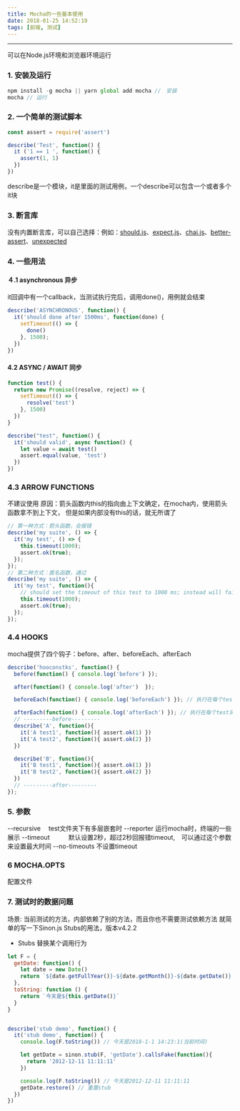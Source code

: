 ```yaml
---
title: Mocha的一些基本使用
date: 2018-01-25 14:52:19
tags: [前端, 测试]
---
```


------

可以在Node.js环境和浏览器环境运行

### 1. 安装及运行
```javascript
npm install -g mocha || yarn global add mocha //　安装
mocha // 运行
```

### 2. 一个简单的测试脚本
<!--more-->
```javascript
const assert = require('assert')

describe('Test', function() {
  it ('1 == 1 ', function() {
    assert(1, 1)
  })
})
```

describe是一个模块，it是里面的测试用例，一个describe可以包含一个或者多个it块

### 3. 断言库
没有内置断言库，可以自己选择：例如：[should.js](https://github.com/shouldjs/should.js)、[expect.js](https://github.com/Automattic/expect.js)、[chai.js](http://chaijs.com/)、[better-assert](https://github.com/tj/better-assert)、[unexpected](http://unexpected.js.org/)

### 4. 一些用法

#### ４.1 asynchronous 异步
it回调中有一个callback，当测试执行完后，调用done()，用例就会结束
```javascript
describe('ASYNCHRONOUS', function() {
  it('should done after 1500ms', function(done) {
    setTimeout(() => {
      done()
    }, 1500);
  })
})
```

#### 4.2 ASYNC / AWAIT 同步
```javascript
function test() {
  return new Promise((resolve, reject) => {
    setTimeout(() => {
      resolve('test')
    }, 1500)
  })
}

describe("test", function() {
  it('should valid', async function() {
    let value = await test()
    assert.equal(value, 'test')
  })
})
```
### 4.3 ARROW FUNCTIONS
不建议使用
原因：箭头函数内this的指向由上下文确定，在mocha内，使用箭头函数拿不到上下文，
但是如果内部没有this的话，就无所谓了
```javascript
// 第一种方式：箭头函数，会报错
describe('my suite', () => {
  it('my test', () => {
    this.timeout(1000);
    assert.ok(true);
  });
});
// 第二种方式：匿名函数，通过
describe('my suite', () => {
  it('my test', function(){
    // should set the timeout of this test to 1000 ms; instead will fail
    this.timeout(1000);
    assert.ok(true);
  });
});
```
### 4.4 HOOKS
mocha提供了四个钩子：before、after、beforeEach、afterEach
```javascript
describe('hooconstks', function() {
  before(function() { console.log('before') });

  after(function() { console.log('after')  });

  beforeEach(function() { console.log('beforeEach') }); // 执行在每个test实例之前, it之前

  afterEach(function() { console.log('afterEach') }); // 执行在每个test实例之后, it之后
  // ---------before---------
  describe('A', function(){
    it('A test1', function(){ assert.ok(1) })
    it('A test2', function(){ assert.ok(2) })
  })

  describe('B', function(){
    it('B test1', function(){ assert.ok(1) })
    it('B test2', function(){ assert.ok(2) })
  })
  // ---------after---------
});
```

### 5. 参数
--recursive 　test文件夹下有多层嵌套时
--reporter    运行mocha时，终端的一些展示
--timeout　　　默认设置2秒，超过2秒回报错timeout,　可以通过这个参数来设置最大时间
--no-timeouts 不设置timeout
　
### 6 MOCHA.OPTS
配置文件

### 7. 测试时的数据问题
场景: 当前测试的方法，内部依赖了别的方法，而且你也不需要测试依赖方法
就简单的写一下Sinon.js Stubs的用法，版本v4.2.2
* Stubs 替换某个调用行为

```javascript
let F = {
  getDate: function() {
    let date = new Date()
    return `${date.getFullYear()}-${date.getMonth()}-${date.getDate()} ${date.getHours()}:${date.getMinutes()}:${date.getSeconds()}`
  },
  toString: function () {
    return `今天是${this.getDate()}`
  }
}


describe('stub demo', function() {
  it('stub demo', function() {
    console.log(F.toString()) // 今天是2018-1-1 14:23:1(当前时间)

    let getDate = sinon.stub(F, 'getDate').callsFake(function(){
      return '2012-12-11 11:11:11'
    })

    console.log(F.toString()) // 今天是2012-12-11 11:11:11
    getDate.restore() // 重置stub
  })
})
```